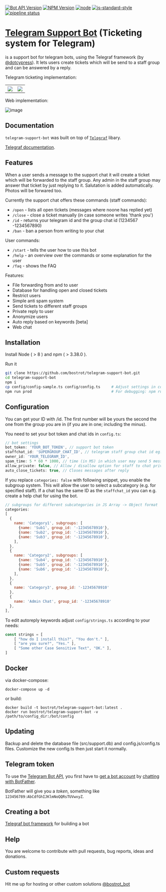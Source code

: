 

[![Bot API Version](https://img.shields.io/badge/Bot%20API-v4.8-f36caf.svg?style=flat-square)](https://core.telegram.org/bots/api)
[![NPM Version](https://img.shields.io/npm/v/telegraf.svg?style=flat-square)](https://www.npmjs.com/)
[![node](https://img.shields.io/node/v/telegraf.svg?style=flat-square)](https://www.npmjs.com/package/)
[![js-standard-style](https://img.shields.io/badge/code%20style-standard-brightgreen.svg?style=flat-square)](http://standardjs.com/)
[![pipeline status](https://gitlab.com/botty-group/erics-container-repo/badges/main/pipeline.svg)](https://gitlab.com/botty-group/erics-container-repo/-/pipelines)

# [Telegram Support Bot](https://github.com/bostrot/telegram-support-bot) (Ticketing system for Telegram)
is a support bot for telegram bots, using the Telegraf framework (by [@dotcypress](https://github.com/dotcypress)). It lets users create tickets which will be send to a staff group and can be answered by a reply.

Telegram ticketing implementation:

<table>
<tr>
<th><img src="https://i.imgur.com/du5KZ1C.jpg" /></th>
<th><img src="https://i.imgur.com/N2002b0.jpg" /></th>
</tr>
</table>

Web implementation:

![image](https://user-images.githubusercontent.com/7342321/132263281-3e556787-ae8b-4a62-840a-165daaec174b.png)

## Documentation

`telegram-support-bot` was built on top of [`Telegraf`](https://github.com/telegraf/telegraf) libary.

[Telegraf documentation](http://telegraf.js.org).


## Features

When a user sends a message to the support chat it will create a ticket which will be forwarded to the staff group. Any admin in the staff group may answer that ticket by just replying to it. Salutation is added automatically. Photos will be forwared too.

Currently the support chat offers these commands (staff commands):
* `/open` - lists all open tickets (messages where noone has replied yet)
* `/close` - close a ticket manually (in case someone writes 'thank you')
* `/id` - returns your telegram id and the group chat id (1234567 -1234567890)
* `/ban` - ban a person from writing to your chat

User commands:
* `/start` - tells the user how to use this bot
* `/help` - an overview over the commands or some explanation for the user
* `/faq` - shows the FAQ

Features:
* File forwarding from and to user
* Database for handling open and closed tickets
* Restrict users
* Simple anti spam system
* Send tickets to different staff groups
* Private reply to user
* Anonymize users
* Auto reply based on keywords [beta]
* Web chat  

## Installation

Install Node ( > 8 ) and npm ( > 3.38.0 ).

Run it
```bash
git clone https://github.com/bostrot/telegram-support-bot.git
cd telegram-support-bot
npm i
cp config/config-sample.ts config/config.ts     # Adjust settings in config.ts
npm run prod                                    # For debugging: npm run dev
```

## Configuration

You can get your ID with /id. The first number will be yours the second the one from the group you are in (if you are in one; including the minus).

You need to set your bot token and chat ids in `config.ts`:

```js
// bot settings
bot_token: 'YOUR_BOT_TOKEN', // support bot token
staffchat_id: 'SUPERGROUP_CHAT_ID', // telegram staff group chat id eg. -123456789
owner_id: 'YOUR_TELEGRAM_ID',
spam_time: 5 * 60 * 1000, // time (in MS) in which user may send 5 messages
allow_private: false, // Allow / disallow option for staff to chat privately
auto_close_tickets: true, // Closes messages after reply
```

If you replace `categories: false` with following snippet, you enable the subgroup system.
This will allow the user to select a subcategory (e.g. for specified staff). If a chat has the same ID
as the `staffchat_id` you can e.g. create a help chat for using the bot.

```js
// subgroups for different subcategories in JS Array -> Object format
categories:
[
  {
    name: 'Category1', subgroups: [
      {name: 'Sub1', group_id: '-12345678910'},
      {name: 'Sub2', group_id: '-12345678910'},
      {name: 'Sub3', group_id: '-12345678910'},
    ],
  },
  {
    name: 'Category2', subgroups: [
      {name: 'Sub4', group_id: '-12345678910'},
      {name: 'Sub5', group_id: '-12345678910'},
      {name: 'Sub6', group_id: '-12345678910'},
    ],
  },
  {
    name: 'Category3', group_id: '-12345678910'
  },
  {
    name: 'Admin Chat', group_id: '-12345678910' 
  },
],
```

To edit autoreply keywords adjust `config/strings.ts` according to your needs:

```js
const strings = [
    [ "how do I install this?", "You don't." ],
    [ "are you sure?", "Yes." ],
    [ "Some other Case Sensitive Text", "OK." ],
]
```

## Docker

via docker-compose:
```
docker-compose up -d
```

or build:

```
docker build -t bostrot/telegram-support-bot:latest .
docker run bostrot/telegram-support-bot -v /path/to/config_dir:/bot/config
```

## Updating

Backup and delete the database file (src/support.db) and config.js/config.ts files. Customize the new config.ts then just start it normally.

## Telegram token

To use the [Telegram Bot API](https://core.telegram.org/bots/api), 
you first have to [get a bot account](https://core.telegram.org/bots) 
by [chatting with BotFather](https://core.telegram.org/bots#6-botfather).

BotFather will give you a *token*, something like `123456789:AbCdfGhIJKlmNoQQRsTUVwxyZ`.

## Creating a bot

[Telegraf bot framework](https://github.com/telegraf/telegraf) for building a bot


## Help

You are welcome to contribute with pull requests, bug reports, ideas and donations.

## Custom requests

Hit me up for hosting or other custom solutions [@bostrot_bot](http://t.me/bostrot_bot)
